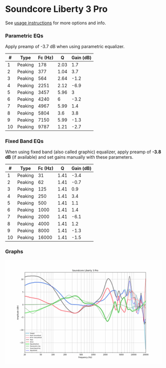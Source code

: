 # Soundcore Liberty 3 Pro
See [usage instructions](https://github.com/jaakkopasanen/AutoEq#usage) for more options and info.

### Parametric EQs
Apply preamp of -3.7 dB when using parametric equalizer.

|   # | Type    |   Fc (Hz) |    Q |   Gain (dB) |
|-----|---------|-----------|------|-------------|
|   1 | Peaking |       178 | 2.03 |         1.7 |
|   2 | Peaking |       377 | 1.04 |         3.7 |
|   3 | Peaking |       564 | 2.64 |        -1.2 |
|   4 | Peaking |      2251 | 2.12 |        -6.9 |
|   5 | Peaking |      3457 | 5.96 |         3   |
|   6 | Peaking |      4240 | 6    |        -3.2 |
|   7 | Peaking |      4967 | 5.99 |         1.4 |
|   8 | Peaking |      5804 | 3.6  |         3.8 |
|   9 | Peaking |      7150 | 5.99 |        -1.3 |
|  10 | Peaking |      9787 | 1.21 |        -2.7 |

### Fixed Band EQs
When using fixed band (also called graphic) equalizer, apply preamp of **-3.8 dB** (if available) and set gains manually with these parameters.

|   # | Type    |   Fc (Hz) |    Q |   Gain (dB) |
|-----|---------|-----------|------|-------------|
|   1 | Peaking |        31 | 1.41 |        -3.4 |
|   2 | Peaking |        62 | 1.41 |        -0.7 |
|   3 | Peaking |       125 | 1.41 |         0.9 |
|   4 | Peaking |       250 | 1.41 |         3.4 |
|   5 | Peaking |       500 | 1.41 |         1.1 |
|   6 | Peaking |      1000 | 1.41 |         1.4 |
|   7 | Peaking |      2000 | 1.41 |        -6.1 |
|   8 | Peaking |      4000 | 1.41 |         1.2 |
|   9 | Peaking |      8000 | 1.41 |        -1.3 |
|  10 | Peaking |     16000 | 1.41 |        -1.5 |

### Graphs
![](./Soundcore%20Liberty%203%20Pro.png)
